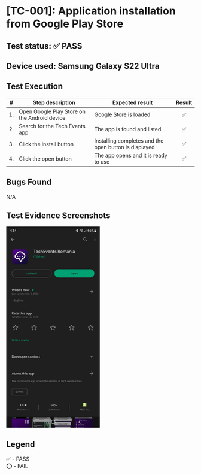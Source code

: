 # [TC-001]: Application installation from Google Play Store

## Test status: ✅ PASS

## Device used: Samsung Galaxy S22 Ultra

## Test Execution

| #  | Step description                                 | Expected result                                        | Result |
|----|--------------------------------------------------|--------------------------------------------------------|:------:|
| 1. | Open Google Play Store on the Android device     | Google Store is loaded                                 | ✅  |
| 2. | Search for the Tech Events app                   | The app is found and listed                            | ✅  |
| 3. | Click the install button                         | Installing completes and the open button is displayed  | ✅  |
| 4. | Click the open button                            | The app opens and it is ready to use                   | ✅  |

## Bugs Found

N/A

## Test Evidence Screenshots

[<img src="../test-evidences/test-evidence-TE-011.jpeg" width="250"/>](../test-evidences/test-evidence-TE-011.jpeg)

## Legend

✅ - PASS\
⭕ - FAIL